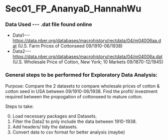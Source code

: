 # Sec01_FP_AnanyaD_HannahWu

### Data Used --- .dat file found online
- Data1--- https://data.nber.org/databases/macrohistory/rectdata/04/m04006aa.dat (U.S. Farm Prices of Cottonseed 09/1910-06/1938)
- Data2--- https://data.nber.org/databases/macrohistory/rectdata/04/m04006a.dat (U.S. Wholesale Price of Cotton, New York; 10 Markets 09/1870-12/1945)

### General steps to be performed for Exploratory Data Analysis:
Purpose: Compare the 2 datasets to compare wholesale prices of cotton & cotton seed in USA between 09/1910-06/1938. Find the profit/ investment required between the propogation of cottonseed to mature cotton.

Steps to take:

0. Load necessary packages and Datasets.
1. Filter the Data2 to pnly include the data between 1910-1938.
2. Add headers/ tidy the datasets.
3. Convert data to csv format for better analysis (maybe)
